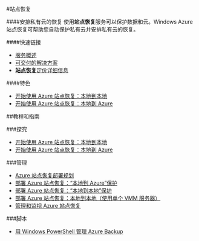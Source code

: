 <properties linkid="dev-net-site-recovery" urlDisplayName="Windows Azure 站点恢复" pageTitle="站点恢复 - Azure 微软云" metaKeywords="站点恢复,Site Recovery,数据保护,本地到本地,本地到云,管理,监视" description="安排私有云的恢复。使用站点恢复服务可以保护数据和云。Windows Azure 站点恢复可帮助您自动保护私有云并安排私有云的恢复。" metaCanonical="" services="站点恢复" documentationCenter="Services" title="Orchestrate recovery of private clouds" authors="Eric" solutions="" manager="TK" editor="Haifeng Liu" />
<tags ms.service="站点恢复"
    ms.date=""
    wacn.date="04/11/2015"
    />

#站点恢复

####安排私有云的恢复
使用**站点恢复**服务可以保护数据和云。Windows Azure 站点恢复可帮助您自动保护私有云并安排私有云的恢复。

####快速链接
-   [服务概述](/home/features/site-recovery/)
-   [可交付的解决方案](/zh-cn/solutions/storage-backup-recovery/)
-   [**站点恢复**定价详细信息](/pricing/details/site-recovery/)
  
####特色

-   [开始使用 Azure 站点恢复：本地到本地](/zh-cn/documentation/articles/hyper-v-recovery-manager-configure-vault/)
-   [开始使用 Azure 站点恢复：本地到 Azure](/zh-cn/documentation/articles/hyper-v-recovery-manager-azure/)  

##教程和指南

###探究

-   [开始使用 Azure 站点恢复：本地到本地](/zh-cn/documentation/articles/hyper-v-recovery-manager-configure-vault/)
-   [开始使用 Azure 站点恢复：本地到 Azure](/zh-cn/documentation/articles/hyper-v-recovery-manager-azure/)

###管理

-   [Azure 站点恢复部署规划](http://msdn.microsoft.com/zh-cn/library/azure/dn469074.aspx)
-   [部署 Azure 站点恢复：“本地到 Azure”保护](http://msdn.microsoft.com/zh-cn/library/azure/dn788903.aspx)
-   [部署 Azure 站点恢复：“本地到本地”保护](http://msdn.microsoft.com/zh-cn/library/azure/dn168841.aspx)
-   [部署 Azure 站点恢复：本地到本地（使用单个 VMM 服务器）](http://msdn.microsoft.com/zh-cn/library/azure/dn495054.aspx)
-   [管理和监视 Azure 站点恢复](http://msdn.microsoft.com/zh-cn/library/azure/dn495053.aspx)
  
###脚本
-   [用 Windows PowerShell 管理 Azure Backup](http://technet.microsoft.com/zh-cn/library/hh831765.aspx)
